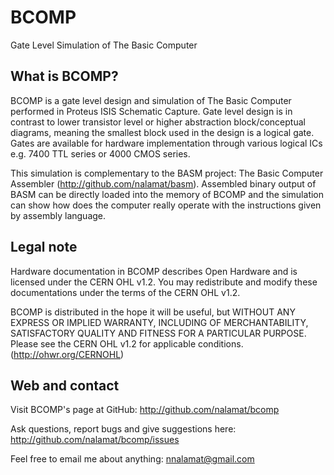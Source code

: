 # BCOMP

Gate Level Simulation of The Basic Computer


## What is BCOMP?

BCOMP is a gate level design and simulation of The Basic Computer performed in
Proteus ISIS Schematic Capture. Gate level design is in contrast to lower
transistor level or higher abstraction block/conceptual diagrams, meaning the
smallest block used in the design is a logical gate. Gates are available for
hardware implementation through various logical ICs e.g. 7400 TTL series or
4000 CMOS series.

This simulation is complementary to the BASM project: The Basic Computer
Assembler (http://github.com/nalamat/basm). Assembled binary output of BASM can
be directly loaded into the memory of BCOMP and the simulation can show how
does the computer really operate with the instructions given by assembly
language.


## Legal note

Hardware documentation in BCOMP describes Open Hardware and is licensed under
the CERN OHL v1.2. You may redistribute and modify these documentations under
the terms of the CERN OHL v1.2.

BCOMP is distributed in the hope it will be useful, but WITHOUT ANY EXPRESS
OR IMPLIED WARRANTY, INCLUDING OF MERCHANTABILITY, SATISFACTORY QUALITY AND
FITNESS FOR A PARTICULAR PURPOSE. Please see the CERN OHL v1.2 for applicable
conditions. (http://ohwr.org/CERNOHL)


## Web and contact

Visit BCOMP's page at GitHub:
    http://github.com/nalamat/bcomp

Ask questions, report bugs and give suggestions here:
    http://github.com/nalamat/bcomp/issues

Feel free to email me about anything:
    nnalamat@gmail.com